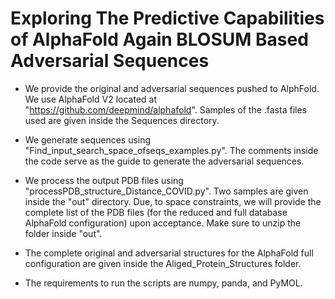 # Exploring The Predictive Capabilities of AlphaFold Again BLOSUM Based Adversarial Sequences

- We provide the original and adversarial sequences pushed to AlphFold. We use AlphaFold V2 located at "https://github.com/deepmind/alphafold". Samples of the .fasta files used are given inside the Sequences directory. 

- We generate sequences using "Find_input_search_space_ofseqs_examples.py". The comments inside the code serve as the guide to generate the adversarial sequences. 

- We process the output PDB files using "processPDB_structure_Distance_COVID.py". Two samples are given inside the "out" directory. Due, to space constraints, we will provide the complete list of the PDB files (for the reduced and full database AlphaFold configuration) upon acceptance. Make sure to unzip the folder inside "out". 

- The complete original and adversarial structures for the AlphaFold full configuration are given inside the Aliged_Protein_Structures folder. 

- The requirements to run the scripts are numpy, panda, and PyMOL. 





